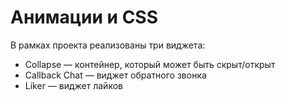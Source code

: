 # Анимации и CSS

В рамках проекта реализованы три виджета:

- Collapse — контейнер, который может быть скрыт/открыт
- Callback Chat — виджет обратного звонка
- Liker — виджет лайков
